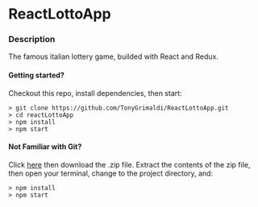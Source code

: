 # ReactLottoApp 

### Description

The famous italian lottery game, builded with React and Redux.

#### Getting started?
Checkout this repo, install dependencies, then start:

```
> git clone https://github.com/TonyGrimaldi/ReactLottoApp.git
> cd reactLottoApp
> npm install
> npm start
```

#### Not Familiar with Git?
Click [here](https://github.com/TonyGrimaldi/ReactLottoApp) then download the .zip file.  Extract the contents of the zip file, then open your terminal, change to the project directory, and:

```
> npm install
> npm start
```
